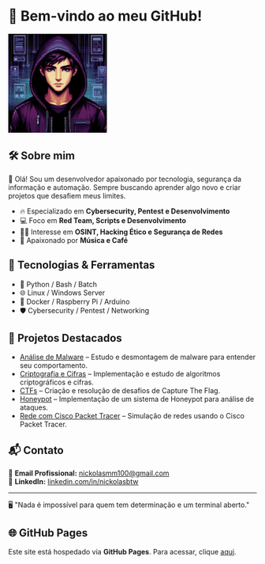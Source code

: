 # 👾 Bem-vindo ao meu GitHub!

<img src="./logo.png" alt="Hacker Pixel Art Logo" width="200"/>

## 🛠️ Sobre mim

👋 Olá! Sou um desenvolvedor apaixonado por tecnologia, segurança da informação e automação. Sempre buscando aprender algo novo e criar projetos que desafiem meus limites.

- 🔥 Especializado em **Cybersecurity, Pentest e Desenvolvimento**
- 💻 Foco em **Red Team, Scripts e Desenvolvimento**
- 🕵️‍♂️ Interesse em **OSINT, Hacking Ético e Segurança de Redes**
- 🎨 Apaixonado por **Música e Café**

## 🚀 Tecnologias & Ferramentas

- 🐍 Python / Bash / Batch
- 🌐 Linux / Windows Server
- 🔧 Docker / Raspberry Pi / Arduino
- 🛡️ Cybersecurity / Pentest / Networking

## 📂 Projetos Destacados

- [Análise de Malware](link_do_projeto) – Estudo e desmontagem de malware para entender seu comportamento.
- [Criptografia e Cifras](link_do_projeto) – Implementação e estudo de algoritmos criptográficos e cifras.
- [CTFs](link_do_projeto) – Criação e resolução de desafios de Capture The Flag.
- [Honeypot](link_do_projeto) – Implementação de um sistema de Honeypot para análise de ataques.
- [Rede com Cisco Packet Tracer](link_do_projeto) – Simulação de redes usando o Cisco Packet Tracer.

## 📬 Contato

📧 **Email Profissional:** [nickolasmm100@gmail.com](mailto:nickolasmm100@gmail.com)  
💼 **LinkedIn:** [linkedin.com/in/nickolasbtw](https://linkedin.com/in/nickolasbtw)

---
🖥️ "Nada é impossível para quem tem determinação e um terminal aberto."

## 🌐 GitHub Pages

Este site está hospedado via **GitHub Pages**. Para acessar, clique [aqui](https://seu_usuario.github.io/).
